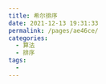 ```yaml
---
title: 希尔排序
date: 2021-12-13 19:31:33
permalink: /pages/ae46ce/
categories:
  - 算法
  - 排序
tags:
  - 
---
```



